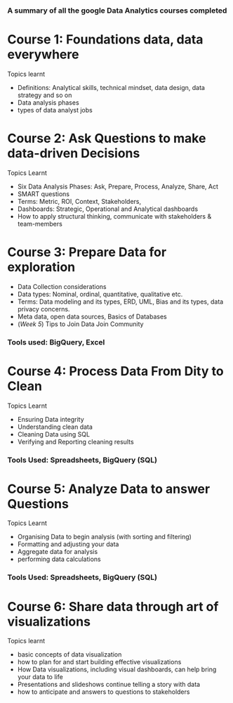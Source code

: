 ### A summary of all the google Data Analytics courses completed

# Course 1: Foundations data, data everywhere
Topics learnt
- Definitions: Analytical skills, technical mindset, data design, data strategy and so on
- Data analysis phases
- types of data analyst jobs
# Course 2: Ask Questions to make data-driven Decisions
Topics Learnt
- Six Data Analysis Phases: Ask, Prepare, Process, Analyze, Share, Act
- SMART questions
- Terms: Metric, ROI, Context, Stakeholders, 
- Dashboards: Strategic, Operational and Analytical dashboards
- How to apply structural thinking, communicate with stakeholders & team-members
# Course 3: Prepare Data for exploration
- Data Collection considerations
- Data types: Nominal, ordinal, quantitative, qualitative etc. 
- Terms: Data modeling and its types, ERD, UML, Bias and its types, data privacy concerns. 
- Meta data, open data sources, Basics of Databases
- (*Week 5*) Tips to Join Data Join Community
### Tools used: BigQuery, Excel 
# Course 4: Process Data From Dity to Clean
Topics Learnt
- Ensuring Data integrity
- Understanding clean data
- Cleaning Data using SQL
- Verifying and Reporting cleaning results
### Tools Used: Spreadsheets, BigQuery (SQL)

# Course 5: Analyze Data to answer Questions
Topics Learnt
- Organising Data to begin analysis (with sorting and filtering)
- Formatting and adjusting your data
- Aggregate data for analysis
- performing data calculations
### Tools Used: Spreadsheets, BigQuery (SQL)

# Course 6: Share data through art of visualizations
Topics learnt
- basic concepts of data visualization
- how to plan for and start building effective visualizations
- How Data visualizations, including visual dashboards, can help bring your data to life
- Presentations and slideshows continue telling a story with data
- how to anticipate and answers to questions to stakeholders

